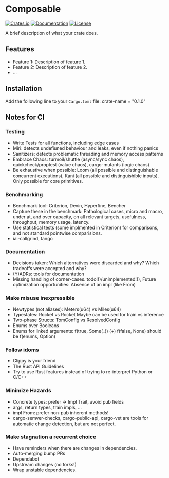 # Composable

[![Crates.io](https://img.shields.io/crates/v/crate-name.svg)](https://crates.io/crates/composable)
[![Documentation](https://docs.rs/composable/badge.svg)](https://docs.rs/composable)
[![License](https://img.shields.io/crates/l/composable.svg)](https://github.com/selfsupervised-ai/composable/blob/main/LICENSE)

A brief description of what your crate does.

## Features

- Feature 1: Description of feature 1.
- Feature 2: Description of feature 2.
- ...

## Installation

Add the following line to your `Cargo.toml` file:
crate-name = "0.1.0"


## Notes for CI
### Testing
- Write Tests for all functions, including edge cases
- Miri: detects undefiuned behaviour and leaks, even if nothing panics
- Sanitizers: detects problematic threading and memory access patterns
- Embrace Chaos: turmoil/shuttle (async/sync chaos), quickcheck/proptest (value chaos), cargo-mutants (logic chaos)
- Be exhaustive when possible: Loom (all possible and distinguishable concurrent executions), Kani (all possible and distinguishible inputs). Only possible for core primitives. 
### Benchmarking
- Benchmark tool: Criterion, Devin, Hyperfine, Bencher
- Capture these in the benchmark: Pathological cases, micro and macro, under at, and over capacity, on all relevant targets, usefulness, throughput, memory usage, latency. 
- Use statistical tests (some implmented in Criterion) for comparisons, and not standard pointwise comparisions. 
- iai-callgrind, tango
### Documentation
- Decisions taken: Which alternatives were discarded and why? Which tradeoffs were accepted and why? 
- (Y)ADRs: tools for documentation
- Missing handling of corner-cases. todo!()/unimplemented!(), Future optimization opportunities: Absence of an impl (like From)
### Make misuse inexpressible
- Newtypes (not aliases): Meters(u64) vs Miles(u64)
- Typestates: Rocket <Ground> vs Rocket <Air> Maybe can be used for train vs inference
- Two-phase Structs: TomConfig vs ResolvedConfig
- Enums over Booleans
- Enums for linked arguments: f(true, Some(_)) (+) f(false, None) should be f(enums, Option)
### Follow idoms
- Clippy is your friend
- The Rust API Guidelines
- Try to use Rust features instead of trying to re-interpret Python or C/C++
### Minimize Hazards
- Concrete types: prefer -> Impl Trait, avoid pub fields
- args, return types, train impls, ...
- impl From: prefer non-pub inherent methods!
- cargo-semver-checks, cargo-public-api, cargo-vet are tools for automatic change detection, but are not perfect.
### Make stagnation a recurrent choice
- Have reminders when there are changes in dependencies.
- Auto-merging bump PRs
- Dependabot
- Upstream changes (no forks!)
- Wrap unstable dependencies.





